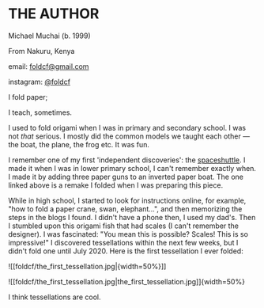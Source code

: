 # THE AUTHOR

Michael Muchai (b. 1999)

From Nakuru, Kenya

email: foldcf@gmail.com

instagram: [@foldcf](https://www.instagram.com/foldcf?igsh=OHp5N3VmdXdzenA4)

I fold paper;

I teach, sometimes.

I used to fold origami when I was in primary and secondary school. I was not *that* serious. I mostly did the common models we taught each other — the boat, the plane, the frog etc. It was fun.

I remember one of my first 'independent discoveries': the [spaceshuttle](./figurative/the_space_shuttle.md). I made it when I was in lower primary school, I can't remember exactly when. I made it by adding three paper guns to an inverted paper boat. The one linked above is a remake I folded when I was preparing this piece.

While in high school, I started to look for instructions online, for example, "how to fold a paper crane, swan, elephant...", and then memorizing the steps in the blogs I found. I didn't have a phone then, I used my dad's. Then I stumbled upon this origami fish that had scales (I can't remember the designer). I was fascinated: "You mean this is possible? Scales! This is so impressive!" I discovered tessellations within the next few weeks, but I didn't fold one until July 2020. Here is the first tessellation I ever folded:

![[foldcf/the_first_tessellation.jpg|{width=50%}]]



![[foldcf/the_first_tessellation.jpg|the_first_tessellation.jpg]]{width=50%}


I think tessellations are cool. 
